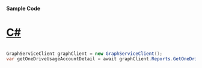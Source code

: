 #### Sample Code
# [C#](#tab/Csharp)

```C#

GraphServiceClient graphClient = new GraphServiceClient();
var getOneDriveUsageAccountDetail = await graphClient.Reports.GetOneDriveUsageAccountDetail().Request().GetAsync();

```
